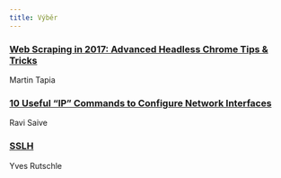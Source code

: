 ```yaml
---
title: Výběr
---
```


### [Web Scraping in 2017: Advanced Headless Chrome Tips & Tricks](https://blog.phantombuster.com/web-scraping-in-2017-headless-chrome-tips-tricks-4d6521d695e8)
Martin Tapia

### [10 Useful “IP” Commands to Configure Network Interfaces](https://www.tecmint.com/ip-command-examples/)
Ravi Saive

### [SSLH](http://www.rutschle.net/sslh)
Yves Rutschle
